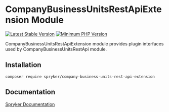 # CompanyBusinessUnitsRestApiExtension Module
[![Latest Stable Version](https://poser.pugx.org/spryker/company-business-units-rest-api-extension/v/stable.svg)](https://packagist.org/packages/spryker/company-business-units-rest-api-extension)
[![Minimum PHP Version](https://img.shields.io/badge/php-%3E%3D%207.3-8892BF.svg)](https://php.net/)

CompanyBusinessUnitsRestApiExtension module provides plugin interfaces used by CompanyBusinessUnitsRestApi module.

## Installation

```
composer require spryker/company-business-units-rest-api-extension
```

## Documentation

[Spryker Documentation](https://academy.spryker.com/developing_with_spryker/module_guide/modules.html)
